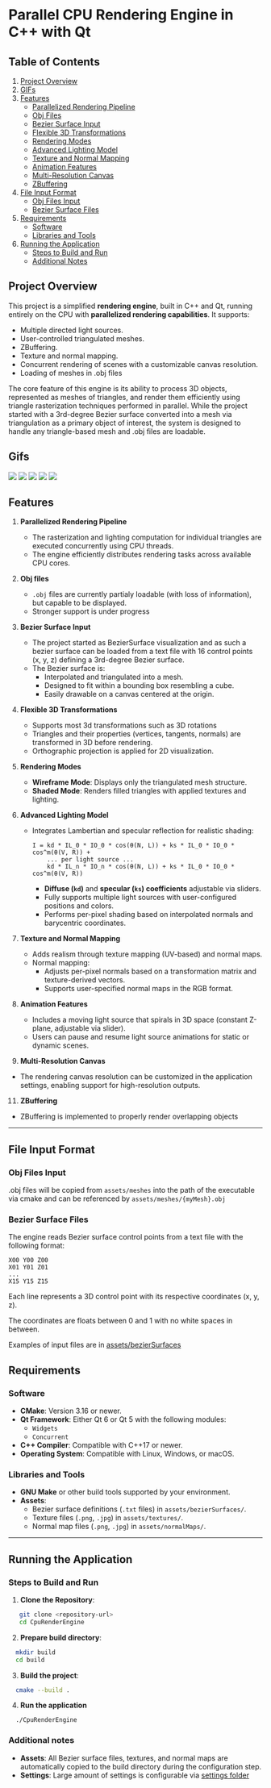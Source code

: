 # Parallel CPU Rendering Engine in C++ with Qt

## Table of Contents
1. [Project Overview](#project-overview)  
2. [GIFs](#gifs)  
3. [Features](#features)  
   - [Parallelized Rendering Pipeline](#parallelized-rendering-pipeline)  
   - [Obj Files](#obj-files)  
   - [Bezier Surface Input](#bezier-surface-input)  
   - [Flexible 3D Transformations](#flexible-3d-transformations)  
   - [Rendering Modes](#rendering-modes)  
   - [Advanced Lighting Model](#advanced-lighting-model)  
   - [Texture and Normal Mapping](#texture-and-normal-mapping)  
   - [Animation Features](#animation-features)  
   - [Multi-Resolution Canvas](#multi-resolution-canvas)  
   - [ZBuffering](#zbuffering)  
4. [File Input Format](#file-input-format)  
   - [Obj Files Input](#obj-files-input)  
   - [Bezier Surface Files](#bezier-surface-files)  
5. [Requirements](#requirements)  
   - [Software](#software)  
   - [Libraries and Tools](#libraries-and-tools)  
6. [Running the Application](#running-the-application)  
   - [Steps to Build and Run](#steps-to-build-and-run)  
   - [Additional Notes](#additional-notes)  



## Project Overview

This project is a simplified **rendering engine**, built in C++ and Qt, running entirely on the CPU with **parallelized rendering capabilities**. It supports:
- Multiple directed light sources.
- User-controlled triangulated meshes.
- ZBuffering.
- Texture and normal mapping.
- Concurrent rendering of scenes with a customizable canvas resolution.
- Loading of meshes in .obj files

The core feature of this engine is its ability to process 3D objects, represented as meshes of triangles, and render them efficiently using triangle rasterization techniques performed in parallel. 
While the project started with a 3rd-degree Bezier surface converted into a mesh via triangulation as a primary object of interest, the system is designed to handle any triangle-based mesh and .obj files are loadable.

## Gifs
![](gifs/6.gif)
![](gifs/7.gif)
![](gifs/1.gif)
![](gifs/4.gif)
![](gifs/5.gif)

## Features

1. **Parallelized Rendering Pipeline**
   - The rasterization and lighting computation for individual triangles are executed concurrently using CPU threads.
   - The engine efficiently distributes rendering tasks across available CPU cores.

2. **Obj files**
   - `.obj` files are currently partialy loadable (with loss of information), but capable to be displayed.
   - Stronger support is under progress

4. **Bezier Surface Input**
   - The project started as BezierSurface visualization and as such a bezier surface can be loaded from a text file with 16 control points (x, y, z) defining a 3rd-degree Bezier surface.
   - The Bezier surface is:
     - Interpolated and triangulated into a mesh.
     - Designed to fit within a bounding box resembling a cube.
     - Easily drawable on a canvas centered at the origin.

5. **Flexible 3D Transformations**
   - Supports most 3d transformations such as 3D rotations
   - Triangles and their properties (vertices, tangents, normals) are transformed in 3D before rendering.
   - Orthographic projection is applied for 2D visualization.

6. **Rendering Modes**
   - **Wireframe Mode**: Displays only the triangulated mesh structure.
   - **Shaded Mode**: Renders filled triangles with applied textures and lighting.

7. **Advanced Lighting Model**
   - Integrates Lambertian and specular reflection for realistic shading:
     ```
     I = kd * IL_0 * IO_0 * cos(θ(N, L)) + ks * IL_0 * IO_0 * cos^m(θ(V, R)) +
         ... per light source ...
         kd * IL_n * IO_n * cos(θ(N, L)) + ks * IL_0 * IO_0 * cos^m(θ(V, R))
     ```
     - **Diffuse (`kd`)** and **specular (`ks`) coefficients** adjustable via sliders.
     - Fully supports multiple light sources with user-configured positions and colors.
     - Performs per-pixel shading based on interpolated normals and barycentric coordinates.

8. **Texture and Normal Mapping**
   - Adds realism through texture mapping (UV-based) and normal maps.
   - Normal mapping:
     - Adjusts per-pixel normals based on a transformation matrix and texture-derived vectors.
     - Supports user-specified normal maps in the RGB format.

9. **Animation Features**
   - Includes a moving light source that spirals in 3D space (constant Z-plane, adjustable via slider).
   - Users can pause and resume light source animations for static or dynamic scenes.

10. **Multi-Resolution Canvas**
   - The rendering canvas resolution can be customized in the application settings, enabling support for high-resolution outputs.
  
11. **ZBuffering**
   - ZBuffering is implemented to properly render overlapping objects

---

## File Input Format
### Obj Files Input
.obj files will be copied from `assets/meshes` into the path of the executable via cmake and can be referenced by `assets/meshes/{myMesh}.obj` 

### Bezier Surface Files
The engine reads Bezier surface control points from a text file with the following format:
```
X00 Y00 Z00
X01 Y01 Z01 
... 
X15 Y15 Z15
```
Each line represents a 3D control point with its respective coordinates (x, y, z).

The coordinates are floats between 0 and 1 with no white spaces in between.

Examples of input files are in [assets/bezierSurfaces](assets/bezierSurfaces)

## Requirements

### Software
- **CMake**: Version 3.16 or newer.
- **Qt Framework**: Either Qt 6 or Qt 5 with the following modules:
  - `Widgets`
  - `Concurrent`
- **C++ Compiler**: Compatible with C++17 or newer.
- **Operating System**: Compatible with Linux, Windows, or macOS.

### Libraries and Tools
- **GNU Make** or other build tools supported by your environment.
- **Assets**:
  - Bezier surface definitions (`.txt` files) in `assets/bezierSurfaces/`.
  - Texture files (`.png`, `.jpg`) in `assets/textures/`.
  - Normal map files (`.png`, `.jpg`) in `assets/normalMaps/`.

---

## Running the Application

### Steps to Build and Run
1. **Clone the Repository**:
```bash
   git clone <repository-url>
   cd CpuRenderEngine
```
2. **Prepare build directory**:
```bash
  mkdir build
  cd build
```
3. **Build the project**:
```bash
  cmake --build .
```
4. **Run the application**
```
  ./CpuRenderEngine
```

### Additional notes
- **Assets**: All Bezier surface files, textures, and normal maps are automatically copied to the build directory during the configuration step.
- **Settings**: Large amount of settings is configurable via [settings folder](include/settings)
